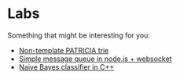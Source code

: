 # Labs
Something that might be interesting for you:
* [Non-template PATRICIA trie](3rd_semester/Struct/PatriciaIsLovePatriciaIsLife)
* [Simple message queue in node.js + websocket](3rd_semester/OpSys/kp)
* [Naive Bayes classifier in C++](4th_semester/DA/NBC)
